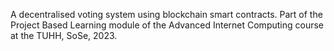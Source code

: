 
A decentralised voting system using blockchain smart contracts. Part of the Project Based Learning module of the Advanced Internet Computing course at the TUHH, SoSe, 2023.